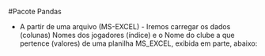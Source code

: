 #Pacote Pandas

+ A partir de uma arquivo (MS-EXCEL) - Iremos carregar os dados (colunas) Nomes dos jogadores (índice) e o Nome do clube a que pertence (valores) de uma planilha MS_EXCEL, exibida em parte, abaixo:
